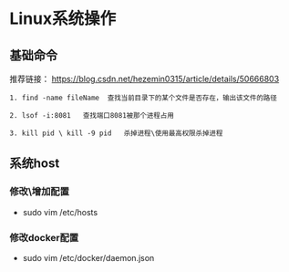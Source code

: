 # Linux系统操作

## 基础命令

推荐链接： https://blog.csdn.net/hezemin0315/article/details/50666803

```
1. find -name fileName  查找当前目录下的某个文件是否存在，输出该文件的路径

2. lsof -i:8081   查找端口8081被那个进程占用

3. kill pid \ kill -9 pid   杀掉进程\使用最高权限杀掉进程
```

## 系统host

### 修改\增加配置

- sudo vim /etc/hosts

### 修改docker配置

- sudo vim /etc/docker/daemon.json

### 
